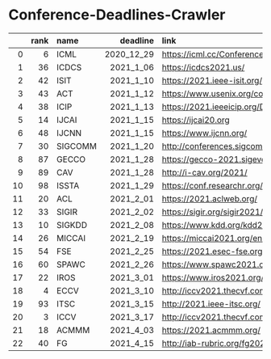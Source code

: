 # Conference-Deadlines-Crawler

|    |   rank | name    |   deadline | link                                         |
|---:|-------:|:--------|-----------:|:---------------------------------------------|
|  0 |      6 | ICML    | 2020_12_29 | https://icml.cc/Conferences/2021             |
|  1 |     36 | ICDCS   |  2021_1_06 | https://icdcs2021.us/                        |
|  2 |     42 | ISIT    |  2021_1_10 | https://2021.ieee-isit.org/                  |
|  3 |     43 | ACT     |  2021_1_12 | https://www.usenix.org/conference/atc21      |
|  4 |     38 | ICIP    |  2021_1_13 | https://2021.ieeeicip.org/Default.asp        |
|  5 |     14 | IJCAI   |  2021_1_15 | https://ijcai20.org                          |
|  6 |     48 | IJCNN   |  2021_1_15 | https://www.ijcnn.org/                       |
|  7 |     30 | SIGCOMM |  2021_1_20 | http://conferences.sigcomm.org/sigcomm/2021/ |
|  8 |     87 | GECCO   |  2021_1_28 | https://gecco-2021.sigevo.org                |
|  9 |     89 | CAV     |  2021_1_28 | http://i-cav.org/2021/                       |
| 10 |     98 | ISSTA   |  2021_1_29 | https://conf.researchr.org/home/issta-2021   |
| 11 |     20 | ACL     |  2021_2_01 | https://2021.aclweb.org/                     |
| 12 |     33 | SIGIR   |  2021_2_02 | https://sigir.org/sigir2021/                 |
| 13 |     10 | SIGKDD  |  2021_2_08 | https://www.kdd.org/kdd2021/                 |
| 14 |     26 | MICCAI  |  2021_2_19 | https://miccai2021.org/en/                   |
| 15 |     54 | FSE     |  2021_2_25 | https://2021.esec-fse.org/                   |
| 16 |     60 | SPAWC   |  2021_2_26 | https://www.spawc2021.com/                   |
| 17 |     22 | IROS    |  2021_3_01 | https://www.iros2021.org/                    |
| 18 |      4 | ECCV    |  2021_3_10 | http://iccv2021.thecvf.com/                  |
| 19 |     93 | ITSC    |  2021_3_15 | http://2021.ieee-itsc.org/                   |
| 20 |      3 | ICCV    |  2021_3_17 | http://iccv2021.thecvf.com/home              |
| 21 |     18 | ACMMM   |  2021_4_03 | https://2021.acmmm.org/                      |
| 22 |     40 | FG      |  2021_4_15 | http://iab-rubric.org/fg2021/                |

